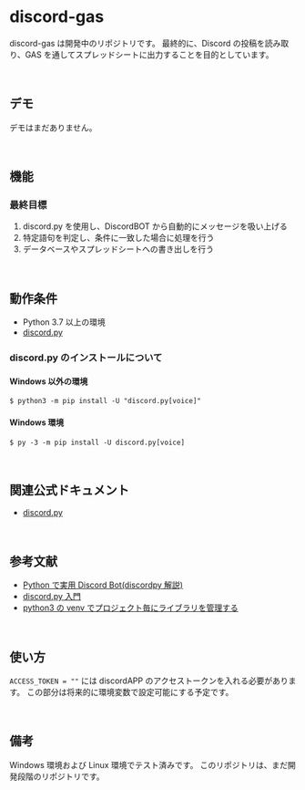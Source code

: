 # discord-gas

discord-gas は開発中のリポジトリです。
最終的に、Discord の投稿を読み取り、GAS を通してスプレッドシートに出力することを目的としています。

<br/>

## デモ

デモはまだありません。

<br/>

## 機能

### 最終目標

1. discord.py を使用し、DiscordBOT から自動的にメッセージを吸い上げる
2. 特定語句を判定し、条件に一致した場合に処理を行う
3. データベースやスプレッドシートへの書き出しを行う

<br/>

## 動作条件

- Python 3.7 以上の環境
- [discord.py](https://github.com/Rapptz/discord.py)

### discord.py のインストールについて

#### Windows 以外の環境

```shell
$ python3 -m pip install -U "discord.py[voice]"
```

#### Windows 環境

```shell
$ py -3 -m pip install -U discord.py[voice]
```

<br/>

## 関連公式ドキュメント

- [discord.py](https://discordpy.readthedocs.io/ja/latest/index.html)

<br/>

## 参考文献

- [Python で実用 Discord Bot(discordpy 解説)](https://qiita.com/1ntegrale9/items/9d570ef8175cf178468f)
- [discord.py 入門](https://qiita.com/sizumita/items/9d44ae7d1ce007391699)
- [python3 の venv でプロジェクト毎にライブラリを管理する](https://akogare-se.hatenablog.com/entry/2019/01/02/220330)

<br/>

## 使い方

`ACCESS_TOKEN = ""` には discordAPP のアクセストークンを入れる必要があります。
この部分は将来的に環境変数で設定可能にする予定です。

<br/>

## 備考

Windows 環境および Linux 環境でテスト済みです。
このリポジトリは、まだ開発段階のリポジトリです。
